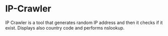 # IP-Crawler
IP Crawler is a tool that generates random IP address and then it checks if it exist. Displays also country code and performs nslookup.
